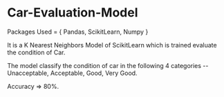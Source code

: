 # Car-Evaluation-Model

Packages Used = { Pandas, ScikitLearn, Numpy }

It is a K Nearest Neighbors Model of ScikitLearn which is trained evaluate the condition of Car.

The model classify the condition of car in the following 4 categories -- Unacceptable, Acceptable, Good, Very Good.

Accuracy => 80%.
